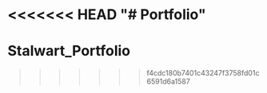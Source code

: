 <<<<<<< HEAD
"# Portfolio" 
=======
# Stalwart_Portfolio
>>>>>>> f4cdc180b7401c43247f3758fd01c6591d6a1587
